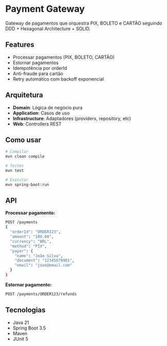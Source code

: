 # Payment Gateway

Gateway de pagamentos que orquestra PIX, BOLETO e CARTÃO seguindo DDD + Hexagonal Architecture + SOLID.

## Features

- Processar pagamentos (PIX, BOLETO, CARTÃO)
- Estornar pagamentos
- Idempotência por orderId
- Anti-fraude para cartão
- Retry automático com backoff exponencial

## Arquitetura

- **Domain**: Lógica de negócio pura
- **Application**: Casos de uso
- **Infrastructure**: Adaptadores (providers, repository, etc)
- **Web**: Controllers REST

## Como usar

```bash
# Compilar
mvn clean compile

# Testes
mvn test

# Executar
mvn spring-boot:run
```

## API

**Processar pagamento:**
```bash
POST /payments
{
  "orderId": "ORDER123",
  "amount": "100.00",
  "currency": "BRL",
  "method": "PIX",
  "payer": {
    "name": "João Silva",
    "document": "12345678901",
    "email": "joao@email.com"
  }
}
```

**Estornar pagamento:**
```bash
POST /payments/ORDER123/refunds
```

## Tecnologias

- Java 21
- Spring Boot 3.5
- Maven
- JUnit 5
